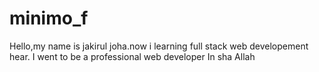 # minimo_f
Hello,my name is jakirul joha.now i learning full stack web developement hear. I went to be a professional web developer In sha Allah 
